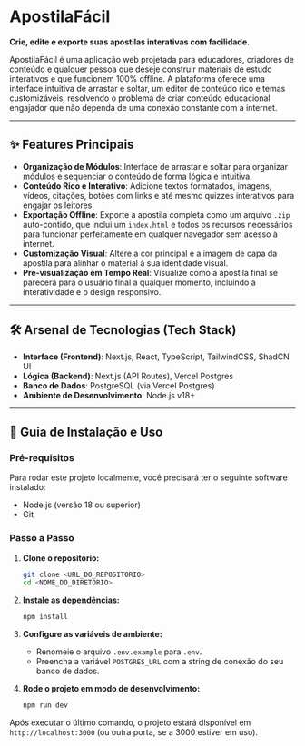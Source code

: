 # ApostilaFácil

**Crie, edite e exporte suas apostilas interativas com facilidade.**

ApostilaFácil é uma aplicação web projetada para educadores, criadores de conteúdo e qualquer pessoa que deseje construir materiais de estudo interativos e que funcionem 100% offline. A plataforma oferece uma interface intuitiva de arrastar e soltar, um editor de conteúdo rico e temas customizáveis, resolvendo o problema de criar conteúdo educacional engajador que não dependa de uma conexão constante com a internet.

---

## ✨ Features Principais

-   **Organização de Módulos**: Interface de arrastar e soltar para organizar módulos e sequenciar o conteúdo de forma lógica e intuitiva.
-   **Conteúdo Rico e Interativo**: Adicione textos formatados, imagens, vídeos, citações, botões com links e até mesmo quizzes interativos para engajar os leitores.
-   **Exportação Offline**: Exporte a apostila completa como um arquivo `.zip` auto-contido, que inclui um `index.html` e todos os recursos necessários para funcionar perfeitamente em qualquer navegador sem acesso à internet.
-   **Customização Visual**: Altere a cor principal e a imagem de capa da apostila para alinhar o material à sua identidade visual.
-   **Pré-visualização em Tempo Real**: Visualize como a apostila final se parecerá para o usuário final a qualquer momento, incluindo a interatividade e o design responsivo.

---

## 🛠️ Arsenal de Tecnologias (Tech Stack)

-   **Interface (Frontend)**: Next.js, React, TypeScript, TailwindCSS, ShadCN UI
-   **Lógica (Backend)**: Next.js (API Routes), Vercel Postgres
-   **Banco de Dados**: PostgreSQL (via Vercel Postgres)
-   **Ambiente de Desenvolvimento**: Node.js v18+

---

## 🚀 Guia de Instalação e Uso

### Pré-requisitos

Para rodar este projeto localmente, você precisará ter o seguinte software instalado:
-   Node.js (versão 18 ou superior)
-   Git

### Passo a Passo

1.  **Clone o repositório:**
    ```bash
    git clone <URL_DO_REPOSITORIO>
    cd <NOME_DO_DIRETORIO>
    ```

2.  **Instale as dependências:**
    ```bash
    npm install
    ```

3.  **Configure as variáveis de ambiente:**
    -   Renomeie o arquivo `.env.example` para `.env`.
    -   Preencha a variável `POSTGRES_URL` com a string de conexão do seu banco de dados.

4.  **Rode o projeto em modo de desenvolvimento:**
    ```bash
    npm run dev
    ```

Após executar o último comando, o projeto estará disponível em `http://localhost:3000` (ou outra porta, se a 3000 estiver em uso).
